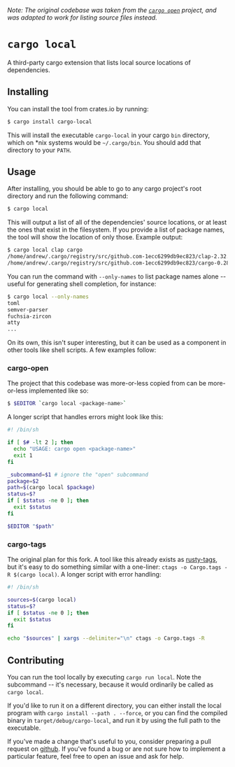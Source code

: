 *Note: The original codebase was taken from the [`cargo open`](https://github.com/carols10cents/cargo-open) project, and was adapted to work for listing source files instead.*

# `cargo local`

A third-party cargo extension that lists local source locations of dependencies.

## Installing

You can install the tool from crates.io by running:

``` bash
$ cargo install cargo-local
```

This will install the executable `cargo-local` in your cargo `bin` directory, which on *nix systems would be `~/.cargo/bin`. You should add that directory to your `PATH`.

## Usage

After installing, you should be able to go to any cargo project's root directory and run the following command:

``` bash
$ cargo local
```

This will output a list of all of the dependencies' source locations, or at least the ones that exist in the filesystem. If you provide a list of package names, the tool will show the location of only those. Example output:

``` bash
$ cargo local clap cargo
/home/andrew/.cargo/registry/src/github.com-1ecc6299db9ec823/clap-2.32.0
/home/andrew/.cargo/registry/src/github.com-1ecc6299db9ec823/cargo-0.28.0
```

You can run the command with `--only-names` to list package names alone -- useful for generating shell completion, for instance:

``` bash
$ cargo local --only-names
toml
semver-parser
fuchsia-zircon
atty
...
```

On its own, this isn't super interesting, but it can be used as a component in other tools like shell scripts. A few examples follow:

### cargo-open

The project that this codebase was more-or-less copied from can be more-or-less implemented like so:

``` bash
$ $EDITOR `cargo local <package-name>`
```

A longer script that handles errors might look like this:

``` bash
#! /bin/sh

if [ $# -lt 2 ]; then
  echo "USAGE: cargo open <package-name>"
  exit 1
fi

_subcommand=$1 # ignore the "open" subcommand
package=$2
path=$(cargo local $package)
status=$?
if [ $status -ne 0 ]; then
  exit $status
fi

$EDITOR "$path"
```

### cargo-tags

The original plan for this fork. A tool like this already exists as [rusty-tags](https://github.com/dan-t/rusty-tags), but it's easy to do something similar with a one-liner: `ctags -o Cargo.tags -R $(cargo local)`. A longer script with error handling:

``` bash
#! /bin/sh

sources=$(cargo local)
status=$?
if [ $status -ne 0 ]; then
  exit $status
fi

echo "$sources" | xargs --delimiter="\n" ctags -o Cargo.tags -R
```

## Contributing

You can run the tool locally by executing `cargo run local`. Note the subcommand -- it's necessary, because it would ordinarily be called as `cargo local`.

If you'd like to run it on a different directory, you can either install the local program with `cargo install --path . --force`, or you can find the compiled binary in `target/debug/cargo-local`, and run it by using the full path to the executable.

If you've made a change that's useful to you, consider preparing a pull request on [github](https://github.com/AndrewRadev/cargo-local). If you've found a bug or are not sure how to implement a particular feature, feel free to open an issue and ask for help.
